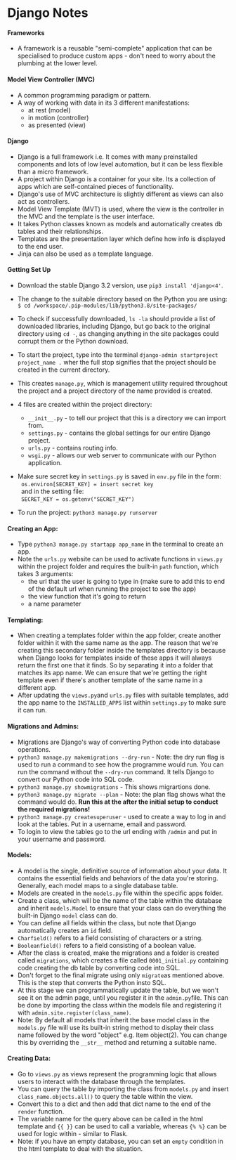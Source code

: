# Django Notes

#### Frameworks
* A framework is a reusable "semi-complete" application that can be specialised to produce custom apps - don't need to worry about the plumbing at the lower level.

#### Model View Controller (MVC)
* A common programming paradigm or pattern.
* A way of working with data in its 3 different manifestations: 
    - at rest (model)
    - in motion (controller)
    - as presented (view)

#### Django
* Django is a full framework i.e. It comes with many preinstalled components and lots of low level automation, but it can be less flexible than a micro framework.
* A project within Django is a container for your site. Its a collection of apps which are self-contained pieces of functionality.
* Django's use of MVC architecture is slightly different as views can also act as controllers.
* Model View Template (MVT) is used, where the view is the controller in the MVC and the template is the user interface.
* It takes Python classes known as models and automatically creates db tables and their relationships.
* Templates are the presentation layer which define how info is displayed to the end user.
* Jinja can also be used as a template language.

#### Getting Set Up
* Download the stable Django 3.2 version, use `pip3 install 'django<4'`.
* The change to the suitable directory based on the Python you are using: `$ cd /workspace/.pip-modules/lib/python3.8/site-packages/`
* To check if successfully downloaded, `ls -la` should provide a list of downloaded libraries, including Django, but go back to the original directory using `cd -`, as changing anything in the site packages could corrupt them or the Python download.
* To start the project, type into the terminal `django-admin startproject project_name .` wher the full stop signifies that the project should be created in the current directory.
* This creates `manage.py`, which is management utility required throughout the project and a project directory of the name provided is created.
* 4 files are created within the project directory:
    - `__init__.py` - to tell our project that this is a directory we can import from.
    - `settings.py` - contains the global settings for our entire Django project.
    - `urls.py` - contains routing info.
    - `wsgi.py` - allows our web server to communicate with our Python application.
* Make sure secret key in `settings.py` is saved in `env.py` file in the form:
\
&nbsp;
`os.environ[SECRET_KEY] = insert secret key`
\
&nbsp;
and in the setting file:
\
&nbsp;
`SECRET_KEY = os.getenv("SECRET_KEY")`

* To run the project: `python3 manage.py runserver`

#### Creating an App:
* Type `python3 manage.py startapp app_name` in the terminal to create an app.
* Note the `urls.py` website can be used to activate functions in `views.py` within the project folder and requires the built-in `path` function, which takes 3 arguments:
    - the url that the user is going to type in (make sure to add this to end of the default url when running the project to see the app)
    - the view function that it's going to return
    - a name parameter

#### Templating:
* When creating a templates folder within the app folder, create another folder within it with the same name as the app. The reason that we're creating this secondary folder inside the templates directory is because when Django looks for templates inside of these apps it will always return the first one that it finds. So by separating it into a folder that matches its app name. We can ensure that we're getting the right template even if there's another template of the same name in a different app.
* After updating the `views.py`and `urls.py` files with suitable templates, add the app name to the `INSTALLED_APPS` list within `settings.py` to make sure it can run.

#### Migrations and Admins:
* Migrations are Django's way of converting Python code into database operations.
* `python3 manage.py makemigrations --dry-run` - Note: the dry run flag is used to run a command to see how the programme would run. You can run the command without the `--dry-run` command. It tells Django to convert our Python code into SQL code.
* `python3 manage.py showmigrations` - This shows migrartions done.
* `python3 manage.py migrate --plan` - Note: the plan flag shows what the command would do. **Run this at the after the initial setup to conduct the required migrations!**
* `python3 manage.py createsuperuser` - used to create a way to log in and look at the tables. Put in a username, email and password.
* To login to view the tables go to the url ending with `/admin` and put in your username and password.

#### Models:
* A model is the single, definitive source of information about your data. It contains the essential fields and behaviors of the data you're storing. Generally, each model maps to a single database table.
* Models are created in the `models.py` file within the specific apps folder.
* Create a class, which will be the name of the table within the database and inherit `models.Model` to ensure that your class can do everything the built-in Django `model` class can do.
* You can define all fields within the class, but note that Django automatically creates an `id` field.
* `Charfield()` refers to a field consisting of characters or a string.
* `Booleanfield()` refers to a field consisting of a boolean value.
* After the class is created, make the migrations and a folder is created called `migrations`, which creates a file called `0001_initial.py` containing code creating the db table by converting code into SQL.
* Don't forget to the final migrate using only `migrate`as mentioned above. This is the step that converts the Python insto SQL.
* At this stage we can programmatically update the table, but we won't see it on the admin page, until you register it in the `admin.py`file. This can be done by importing the class within the models file and registering it with `admin.site.register(class_name)`.
* Note: By default all models that inherit the base model class in the `models.py` file will use its built-in string method to display their class name followed by the word "object" e.g. Item object(2). You can change this by overriding the `__str__` method and returning a suitable name.

#### Creating Data:
* Go to `views.py` as views represent the programming logic that allows users to interact with the database through the templates.
* You can query the table by importing the class from `models.py` and insert `class_name.objects.all()` to query the table within the view.
* Convert this to a dict and then add that dict name to the end of the `render` function.
* The variable name for the query above can be called in the html template and `{{ }}` can be used to call a variable, whereas `{% %}` can be used for logic within - similar to Flask.
* Note: if you have an empty database, you can set an `empty` condition in the html template to deal with the situation.